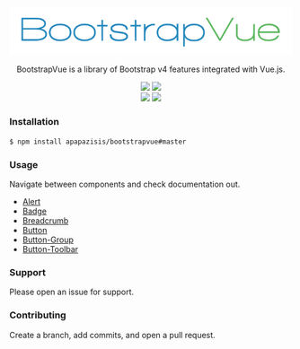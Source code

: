 <p align="center" >
    <img src="https://github.com/apapazisis/bootstrapvue/blob/development/media/logo.jpg">
</p>

<p align="center">
    BootstrapVue is a library of Bootstrap v4 features integrated with Vue.js.
</p>

<p align="center">
    <img src="https://img.shields.io/badge/Bootstrap-4-brightgreen.svg?style=plastic">
    <img src="https://img.shields.io/badge/Vue.js-2.x-brightgreen.svg?style=plastic">
    <br>
    <img src="https://img.shields.io/npm/v/npm.svg?style=plastic">
    <img src="https://img.shields.io/badge/Webpack-3.x-blue.svg?style=plastic">
</p>

### Installation

```sh
$ npm install apapazisis/bootstrapvue#master
```

### Usage

Navigate between components and check documentation out.

<ul>
    <li><a href="https://github.com/apapazisis/bootstrapvue/tree/development/src/components/alert" alt="Alert component | bootstrapvue">Alert</a></li>
    <li><a href="https://github.com/apapazisis/bootstrapvue/tree/development/src/components/badge" alt="Badge component | bootstrapvue">Badge</a></li>
    <li><a href="https://github.com/apapazisis/bootstrapvue/tree/development/src/components/breadcrumb" alt="Breadcrumb component | bootstrapvue">Breadcrumb</a></li>
    <li><a href="https://github.com/apapazisis/bootstrapvue/tree/development/src/components/button" alt="Button component | bootstrapvue">Button</a></li>
    <li><a href="https://github.com/apapazisis/bootstrapvue/tree/development/src/components/button-group" alt="Button-Group component | bootstrapvue">Button-Group</a></li>
    <li><a href="https://github.com/apapazisis/bootstrapvue/tree/development/src/components/button-toolbar" alt="Button-Toolbar component | bootstrapvue">Button-Toolbar</a></li>
</ul>

### Support

Please open an issue for support.

### Contributing

Create a branch, add commits, and open a pull request.
